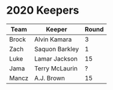 # 2020 Keepers

| Team  | Keeper       | Round |
| ----- | ------------ | ----- |
| Brock | Alvin Kamara | 3     |
| Zach  | Saquon Barkley | 1 |
| Luke | Lamar Jackson | 15 |
| Jama | Terry McLaurin | ? |
| Mancz | A.J. Brown | 15 |
